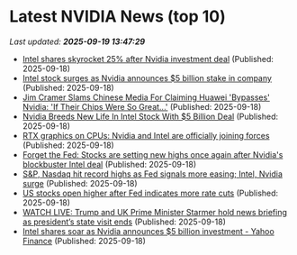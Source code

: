 # Latest NVIDIA News (top 10)
_Last updated: **2025-09-19 13:47:29**_

- [Intel shares skyrocket 25% after Nvidia investment deal](https://economictimes.indiatimes.com/markets/stocks/news/intel-shares-skyrocket-25-after-nvidia-investment-deal/articleshow/123978232.cms) (Published: 2025-09-18)
- [Intel stock surges as Nvidia announces $5 billion stake in company](https://biztoc.com/x/32b1e99e74db5b1c) (Published: 2025-09-18)
- [Jim Cramer Slams Chinese Media For Claiming Huawei 'Bypasses' Nvidia: 'If Their Chips Were So Great...'](https://biztoc.com/x/2d933f57bc2f086e) (Published: 2025-09-18)
- [Nvidia Breeds New Life In Intel Stock With $5 Billion Deal](https://biztoc.com/x/c7fb0cc73eec2885) (Published: 2025-09-18)
- [RTX graphics on CPUs: Nvidia and Intel are officially joining forces](https://www.pcworld.com/article/2913435/rtx-graphics-on-cpus-nvidia-and-intel-are-joining-forces.html) (Published: 2025-09-18)
- [Forget the Fed: Stocks are setting new highs once again after Nvidia's blockbuster Intel deal](https://www.businessinsider.com/stock-market-today-sp500-dow-nasdaq-record-nvidia-intel-chips-2025-9) (Published: 2025-09-18)
- [S&P, Nasdaq hit record highs as Fed signals more easing; Intel, Nvidia surge](https://economictimes.indiatimes.com/tech/technology/us-stocks-open-higher-after-fed-indicates-more-rate-cuts/articleshow/123978924.cms) (Published: 2025-09-18)
- [US stocks open higher after Fed indicates more rate cuts](https://economictimes.indiatimes.com/markets/stocks/news/us-stocks-open-higher-after-fed-indicates-more-rate-cuts/articleshow/123978007.cms) (Published: 2025-09-18)
- [WATCH LIVE: Trump and UK Prime Minister Starmer hold news briefing as president’s state visit ends](https://www.pbs.org/newshour/politics/watch-live-trump-and-uk-prime-minister-starmer-hold-news-briefing-as-presidents-state-visit-ends) (Published: 2025-09-18)
- [Intel shares soar as Nvidia announces $5 billion investment - Yahoo Finance](https://slashdot.org/firehose.pl?op=view&amp;id=179346648) (Published: 2025-09-18)
